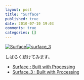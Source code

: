 ```yaml
---
layout: post
title: "Surface"
published: true
date: 2010-07-10 19:03
comments: true
categories: []
---
```


[![Surface](https://farm5.static.flickr.com/4079/4764366632_14665c42ff.jpg)](https://www.flickr.com/photos/branchiopoda/4764366632/ "Surface by shuhei kagawa, on Flickr")[![surface_3](https://farm5.static.flickr.com/4139/4779669194_19ce3b4159.jpg)](https://www.flickr.com/photos/branchiopoda/4779669194/ "surface_3 by shuhei kagawa, on Flickr")

しばらく続けてみます。

- [Surface : Built with Processing](/works/surface/)
- [Surface_3 : Built with Processing](/works/surface_3/)
